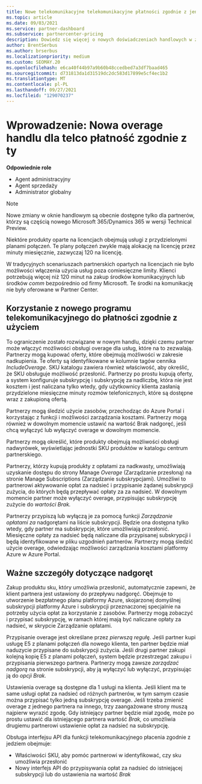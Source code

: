 ```yaml
---
title: Nowe telekomunikacyjne telekomunikacyjne płatności zgodnie z jenem
ms.topic: article
ms.date: 09/03/2021
ms.service: partner-dashboard
ms.subservice: partnercenter-pricing
description: Dowiedz się więcej o nowych doświadczeniach handlowych w zakresie zakupów ofert, które umożliwiają płacenie zgodnie z zatygnieciem.
author: BrentSerbus
ms.author: brserbus
ms.localizationpriority: medium
ms.custom: SEOMAY.20
ms.openlocfilehash: e6ca40f44b97a9b60b48ccedbed7a3df7baad465
ms.sourcegitcommit: d731813da1d31519dc2dc583d17899e5cf4ec1b2
ms.translationtype: MT
ms.contentlocale: pl-PL
ms.lasthandoff: 09/27/2021
ms.locfileid: "129070237"
---
```

# <a name="introduction-new-commerce-overage-for-telco-pay-as-you-go"></a>Wprowadzenie: Nowa overage handlu dla telco płatność zgodnie z ty

**Odpowiednie role**

- Agent administracyjny
- Agent sprzedaży
- Administrator globalny

> [!NOTE]
> Nowe zmiany w oknie handlowym są obecnie dostępne tylko dla partnerów, którzy są częścią nowego Microsoft 365/Dynamics 365 w wersji Technical Preview.

Niektóre produkty oparte na licencjach obejmują usługi z przydzielonymi planami połączeń. Te plany połączeń zwykle mają alokację na licencję przez minuty miesięcznie, zazwyczaj 120 na licencję. 

W tradycyjnych scenariuszach partnerskich opartych na licencjach nie było możliwości włączenia użycia usług poza comiesięczne limity. Klienci potrzebują więcej niż 120 minut na zakup środków komunikacyjnych lub środków *comm* bezpośrednio od firmy Microsoft.  Te środki na komunikację nie były oferowane w Partner Center.

## <a name="using-new-commerce-telco-pay-as-you-go"></a>Korzystanie z nowego programu telekomunikacyjnego do płatności zgodnie z użyciem

To ograniczenie zostało rozwiązane w nowym handlu, dzięki czemu partner może włączyć możliwości obsługi overage dla usług, które na to zezwalają. Partnerzy mogą kupować oferty, które obejmują możliwości w zakresie nadkupienia. Te oferty są identyfikowane w kolumnie tagów cennika *IncludeOverage*. SKU katalogu zawiera również właściwość, aby określić, że SKU obsługuje możliwość przesłonić. Partnerzy po prostu kupują oferty, a system konfiguruje subskrypcję i subskrypcję za nadliczbę, która nie jest kosztem i jest naliczana tylko wtedy, gdy użytkownicy klienta zasłanią przydzielone miesięczne minuty rozmów telefonicznych, które są dostępne wraz z zakupioną ofertą. 

Partnerzy mogą śledzić użycie zasobów, przechodząc do Azure Portal i korzystając z funkcji i możliwości zarządzania kosztami. Partnerzy mogą również w dowolnym momencie ustawić  na wartość Brak nadgoręć, jeśli chcą wyłączyć lub wyłączyć overage w dowolnym momencie.

Partnerzy mogą określić, które produkty obejmują możliwości obsługi nadwyrówek, wyświetlając jednostki SKU produktów w katalogu centrum partnerskiego. 

Partnerzy, którzy kupują produkty z opłatami za nadkwasty, umożliwiają uzyskanie dostępu do strony Manage *Overage* (Zarządzanie przesłoną) na stronie Manage Subscriptions (Zarządzanie subskrypcjami). Umożliwi to partnerowi aktywowanie opłat za nadsieć i przypisanie żądanej subskrypcji zużycia, do których będą przepływać opłaty za za nadsieć. W dowolnym momencie partner może wyłączyć overage, przypisując subskrypcję zużycie do *wartości Brak.* 

Partnerzy przypiszą lub wyłączą je za pomocą funkcji *Zarządzanie opłatami za* nadgorętami na liście subskrypcji. Będzie ona dostępna tylko wtedy, gdy partner ma subskrypcje, które umożliwiają przesłonić. Miesięczne opłaty za nadsieć będą naliczane dla przypisanej subskrypcji i będą identyfikowane w pliku uzgodnień partnerów. Partnerzy mogą śledzić użycie overage, odwiedzając możliwości zarządzania kosztami platformy Azure w Azure Portal. 

## <a name="important-details-about-overage"></a>Ważne szczegóły dotyczące nadgoręt

Zakup produktu sku, który umożliwia przesłonić, automatycznie zapewni, że klient partnera jest ustawiony do przepływu nadgoręć. Obejmuje to utworzenie bezpłatnego planu platformy Azure, skojarzonej domyślnej subskrypcji platformy Azure i subskrypcji przeznaczonej specjalnie na potrzeby użycia opłat za korzystanie z zasobów. Partnerzy mogą zobaczyć i przypisać subskrypcję, w ramach której mają być naliczane opłaty za nadsieć, w skrypcie Zarządzanie opłatami.

Przypisanie overage jest określane przez *pierwszą regułę.* Jeśli partner kupi usługę E5 z planami połączeń dla nowego klienta, ten partner będzie miał naduzycie przypisane do subskrypcji zużycia. Jeśli drugi partner zakupi kolejną kopię E5 z planami połączeń, system będzie przestrzegać zakupu i przypisania pierwszego partnera. Partnerzy mogą zawsze *zarządzać nadgorą* na stronie subskrypcji, aby ją wyłączyć lub wyłączyć, przypisując ją do *opcji Brak.*

Ustawienia overage są dostępne dla 1 usługi na klienta. Jeśli klient ma te same usługi opłat za nadsieć od różnych partnerów, w tym samym czasie można przypisać tylko jedną subskrypcję overage. Jeśli trzeba zmienić overage z jednego partnera na innego, trzy zaangażowane strony muszą najpierw wyrazić zgodę. Gdy istniejący partner będzie miał zgodę, może po prostu ustawić dla istniejącego partnera wartość *Brak,* co umożliwia drugiemu partnerowi ustawienie opłat za nadsieć na subskrypcję.

Obsługa interfejsu API dla funkcji telekomunikacyjnego płacenia zgodnie z jedziem obejmuje:

- Właściwości SKU, aby pomóc partnerowi w identyfikować, czy sku umożliwia przesłonić
- Nowy interfejs API do przypisywania opłat za nadsieć do istniejącej subskrypcji lub do ustawienia na wartość *Brak*

